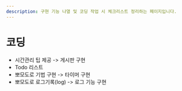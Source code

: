 ```yaml
---
description: 구현 기능 나열 및 코딩 작업 시 체크리스트 정리하는 페이지입니다.
---
```


# 코딩

* 시간관리 팁 제공 -&gt; 게시판 구현
* Todo 리스트
* 뽀모도로 기법 구현 -&gt; 타이머 구현
* 뽀모도로 로그기록\(log\) -&gt; 로그 기능 구현



